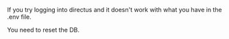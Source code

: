 If you try logging into directus and it doesn't work with what you have in the .env file.

You need to reset the DB.